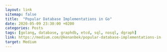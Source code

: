 ```yaml
---
layout: link
sitemap: false
title:  "Popular Database Implementations in Go"
date: 2020-05-09 23:30:00 +0200
categories: Posts
tags: [golang, database, graphdb, etcd, sql, nosql, dgraph]
link: https://medium.com/@kenanbek/popular-database-implementations-in-go-6546ded9dba9
target: Medium
---
```


